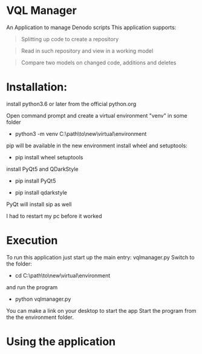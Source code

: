 # VQL Manager
An Application to manage Denodo scripts
This application supports:
> Splitting up code to create a repository

> Read in such repository and view in a working model

> Compare two models on changed code, additions and deletes


# Installation:
install python3.6 or later from the official python.org

Open command prompt and create a virtual environment "venv" in some folder

* python3 -m venv C:\path\to\new\virtual\environment

pip will be available in the new environment
install wheel and setuptools:

* pip install wheel setuptools

install PyQt5 and QDarkStyle

* pip install PyQt5

* pip install qdarkstyle

PyQt will install sip as well 

I had to restart my pc before it worked

# Execution
To run this application just start up the main entry: vqlmanager.py 
Switch to the folder:

* cd C:\path\to\new\virtual\environment

and run the program

* python vqlmanager.py

You can make a link on your desktop to start the app
Start the program from the the environment folder.

# Using the application



